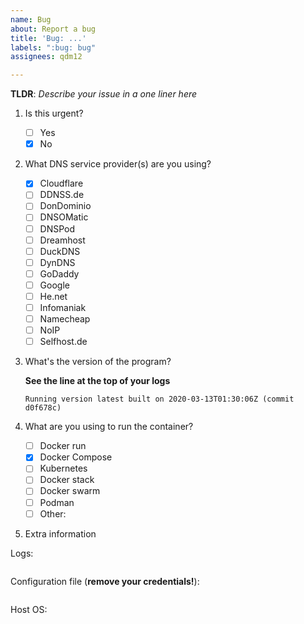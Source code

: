 ```yaml
---
name: Bug
about: Report a bug
title: 'Bug: ...'
labels: ":bug: bug"
assignees: qdm12

---
```


**TLDR**: *Describe your issue in a one liner here*

1. Is this urgent?

    - [ ] Yes
    - [x] No

2. What DNS service provider(s) are you using?

    - [x] Cloudflare
    - [ ] DDNSS.de
    - [ ] DonDominio
    - [ ] DNSOMatic
    - [ ] DNSPod
    - [ ] Dreamhost
    - [ ] DuckDNS
    - [ ] DynDNS
    - [ ] GoDaddy
    - [ ] Google
    - [ ] He.net
    - [ ] Infomaniak
    - [ ] Namecheap
    - [ ] NoIP
    - [ ] Selfhost.de

3. What's the version of the program?

    **See the line at the top of your logs**

    `Running version latest built on 2020-03-13T01:30:06Z (commit d0f678c)`

4. What are you using to run the container?

    - [ ] Docker run
    - [x] Docker Compose
    - [ ] Kubernetes
    - [ ] Docker stack
    - [ ] Docker swarm
    - [ ] Podman
    - [ ] Other:

5. Extra information

Logs:

```log

```

Configuration file (**remove your credentials!**):

```json

```

Host OS:
